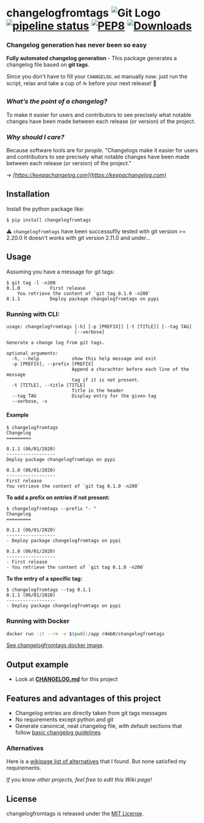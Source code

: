 changelogfromtags ![Git Logo](images/git.png)
[![pipeline status](https://gitlab.com/cdlr75/changelogfromtags/badges/master/pipeline.svg)](https://gitlab.com/cdlr75/changelogfromtags/commits/master)
[![PEP8](https://img.shields.io/badge/code%20style-pep8-green.svg)](https://www.python.org/dev/peps/pep-0008/)
[![Downloads](https://pepy.tech/badge/changelogfromtags)](https://pepy.tech/project/changelogfromtags)
===

### Changelog generation has never been so easy

**Fully automated changelog generation** - This package generates a changelog file based on **git tags**.

Since you don't have to fill your `CHANGELOG.md` manually now: just run the script, relax and take a cup of :coffee: before your next release! :tada:

### *What’s the point of a changelog?*

To make it easier for users and contributors to see precisely what notable changes have been made between each release (or version) of the project.

### *Why should I care?*

Because software tools are for _people_. "Changelogs make it easier for users and
contributors to see precisely what notable changes have been made between each
release (or version) of the project."

→ *[https://keepachangelog.com](https://keepachangelog.com)*

## Installation

Install the python package like:

    $ pip install changelogfromtags


:warning: `changelogfromtags` have been successuflly tested with git version >= 2.20.0
It doesn't works with git version 2.11.0 and under...

## Usage

Assuming you have a message for git tags:
```
$ git tag -l -n200
0.1.0           First release
    You retrieve the content of `git tag 0.1.0 -n200`
0.1.1           Deploy package changelogfromtags on pypi
```

### Running with CLI:

```
usage: changelogfromtags [-h] [-p [PREFIX]] [-t [TITLE]] [--tag TAG]
                         [--verbose]

Generate a change log from git tags.

optional arguments:
  -h, --help            show this help message and exit
  -p [PREFIX], --prefix [PREFIX]
                        Append a charachter before each line of the message
                        tag if it is not present.
  -t [TITLE], --title [TITLE]
                        Title in the header
  --tag TAG             Display entry for the given tag
  --verbose, -v
```

#### Example
```
$ changelogfromtags
Changelog
=========

0.1.1 (06/01/2020)
------------------
Deploy package changelogfromtags on pypi

0.1.0 (06/01/2020)
------------------
First release
You retrieve the content of `git tag 0.1.0 -n200`

```

**To add a prefix on entries if not present:**
```
$ changelogfromtags --prefix "- "
Changelog
=========

0.1.1 (06/01/2020)
------------------
- Deploy package changelogfromtags on pypi

0.1.0 (06/01/2020)
------------------
- First release
- You retrieve the content of `git tag 0.1.0 -n200`

```

**To the entry of a specific tag:**
```
$ changelogfromtags --tag 0.1.1
0.1.1 (06/01/2020)
------------------
- Deploy package changelogfromtags on pypi

```

### Running with Docker

```sh
docker run -it --rm -v $(pwd):/app r4mb0/changelogfromtags
```

[See changelogfromtags docker image](https://hub.docker.com/r/r4mb0/changelogfromtags).

## Output example

- Look at **[CHANGELOG.md](https://cdlr75.gitlab.io/changelogfromtags/CHANGELOG.html)** for this project


## Features and advantages of this project

- Changelog entries are directly taken from git tags messages
- No requirements except python and git
- Generate canonical, neat changelog file, with default sections that follow [basic changelog guidelines](http://keepachangelog.com)


### Alternatives

Here is a [wikipage list of alternatives](https://github.com/github-changelog-generator/Github-Changelog-Generator/wiki/Alternatives) that I found. But none satisfied my requirements.

*If you know other projects, feel free to edit this Wiki page!*


## License

changelogfromtags is released under the [MIT License](http://www.opensource.org/licenses/MIT).
